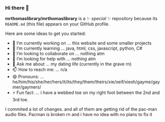 ### Hi there 👋

**mrthomaslibrary/mrthomaslibrary** is a ✨ _special_ ✨ repository because its `README.md` (this file) appears on your GitHub profile.

Here are some ideas to get you started:

- 🔭 I’m currently working on ... this website and some smaller projects
- 🌱 I’m currently learning ... java, html, css, javascript, python, C#
- 👯 I’m looking to collaborate on ... nothing atm
- 🤔 I’m looking for help with ... nothing atm
- 💬 Ask me about ... my dating life (currently in the grave rn)
- 📫 How to reach me: ... n/a
- 😄 Pronouns: ... he/him/his/she/her/hers/it/its/they/them/theirs/xie/xeif/xiesh/gayme/gaymer/gaymers/
- ⚡ Fun fact: ... i have a webbed toe on my right foot between the 2nd and 3rd toe.

I commited a lot of changes. and all of them are getting rid of the pac-man audio files. Pacman is broken rn and i have no idea with no plans to fix it

